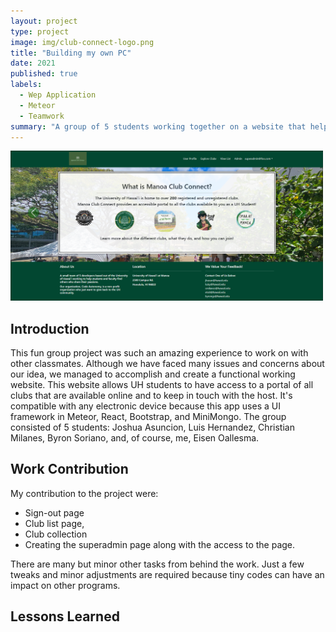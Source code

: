 ```yaml
---
layout: project
type: project
image: img/club-connect-logo.png
title: "Building my own PC"
date: 2021
published: true
labels:
  - Wep Application
  - Meteor
  - Teamwork
summary: "A group of 5 students working together on a website that helps provide easy and accessible protal to all clubs available to UH students."
---
```


<div class="text-center p-4">
  <img width="500px" src="../img/club-connect-image.png" class="img-thumbnail" >
</div>

## Introduction

This fun group project was such an amazing experience to work on with other classmates. Although we have faced many issues and concerns about our idea, we managed to accomplish and create a functional working website. This website allows UH students to have access to a portal of all clubs that are available online and to keep in touch with the host. It's compatible with any electronic device because this app uses a UI framework in Meteor, React, Bootstrap, and MiniMongo. The group consisted of 5 students: Joshua Asuncion, Luis Hernandez, Christian Milanes, Byron Soriano, and, of course, me, Eisen Oallesma.

## Work Contribution

My contribution to the project were:

* Sign-out page
* Club list page, 
* Club collection
* Creating the superadmin page along with the access to the page.

There are many but minor other tasks from behind the work. Just a few tweaks and minor adjustments are required because tiny codes can have an impact on other programs.



## Lessons Learned


